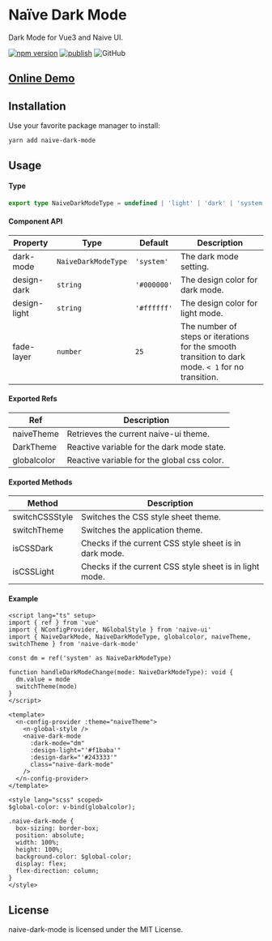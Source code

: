# Naïve Dark Mode
Dark Mode for Vue3 and Naive UI.

[![npm version](https://badge.fury.io/js/naive-dark-mode.svg)](https://badge.fury.io/js/naive-dark-mode)
[![publish](https://github.com/Tohrusky/naive-dark-mode/actions/workflows/publish.yml/badge.svg)](https://github.com/Tohrusky/naive-dark-mode/actions/workflows/publish.yml)
![GitHub](https://img.shields.io/github/license/Tohrusky/naive-dark-mode)


## [Online Demo](https://naive-dark-mode.tohru.top/)


## Installation
Use your favorite package manager to install:

```shell
yarn add naive-dark-mode
```


## Usage
#### Type
```typescript
export type NaiveDarkModeType = undefined | 'light' | 'dark' | 'system'
```


#### Component API

| Property       | Type                  | Default        | Description                                                                                        |
| ------------ | ---------------------- | -------------- |----------------------------------------------------------------------------------------------------|
| dark-mode     | `NaiveDarkModeType`    | `'system'`     | The dark mode setting.                                                                             |
| design-dark   | `string`               | `'#000000'`    | The design color for dark mode.                                                                    |
| design-light  | `string`               | `'#ffffff'`    | The design color for light mode.                                                                   |
| fade-layer    | `number`               | `25`           | The number of steps or iterations for the smooth transition to dark mode. `< 1` for no transition. |


#### Exported Refs

| Ref           | Description                                                  |
| ------------- | ------------------------------------------------------------ |
| naiveTheme    | Retrieves the current naive-ui theme.                        |
| DarkTheme     | Reactive variable for the dark mode state.                   |
| globalcolor   | Reactive variable for the global css color.                  |


#### Exported Methods

| Method           | Description                                                  |
| ---------------- | ------------------------------------------------------------ |
| switchCSSStyle   | Switches the CSS style sheet theme.                          |
| switchTheme      | Switches the application theme.                              |
| isCSSDark        | Checks if the current CSS style sheet is in dark mode.       |
| isCSSLight       | Checks if the current CSS style sheet is in light mode.      |


#### Example

```vue
<script lang="ts" setup>
import { ref } from 'vue'
import { NConfigProvider, NGlobalStyle } from 'naive-ui'
import { NaiveDarkMode, NaiveDarkModeType, globalcolor, naiveTheme, switchTheme } from 'naive-dark-mode'
  
const dm = ref('system' as NaiveDarkModeType)
  
function handleDarkModeChange(mode: NaiveDarkModeType): void {
  dm.value = mode
  switchTheme(mode)
}  
</script>

<template>
  <n-config-provider :theme="naiveTheme">
    <n-global-style />
    <naive-dark-mode
      :dark-mode="dm"
      :design-light="'#f1baba'"
      :design-dark="'#243333'"
      class="naive-dark-mode"
    />
  </n-config-provider>
</template>

<style lang="scss" scoped>
$global-color: v-bind(globalcolor);

.naive-dark-mode {
  box-sizing: border-box;
  position: absolute;
  width: 100%;
  height: 100%;
  background-color: $global-color;
  display: flex;
  flex-direction: column;
}
</style>
```

## License
naive-dark-mode is licensed under the MIT License.
